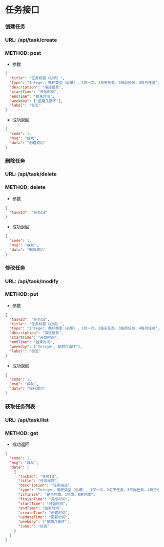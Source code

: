 # 任务接口

### 创建任务
### URL: /api/task/create
### METHOD: post
* 参数
```json
{
  "title": "任务标题（必填）",
  "type": "Integer，循环类型（必填）, 1仅一次，2每天任务，3每周任务，4每月任务",
  "description": "描述信息",
  "startTime": "开始时间",
  "endTime": "结束时间",
  "weekday": ["星期几循环"],
  "label": "标签"
}
```

* 成功返回
```json
{
  "code": 1,
  "msg": "成功",
  "data": "创建成功"
}
```


### 删除任务
### URL: /api/task/delete
### METHOD: delete

* 参数
```json
{
  "taskId": "任务Id"
}
```

* 成功返回
```json
{
  "code": 1,
  "msg": "成功",
  "data": "删除成功"
}
```

### 修改任务
### URL: /api/task/modify
### METHOD: put

* 参数
```json
{
  "taskId": "任务Id",
  "title": "任务标题（必填）",
  "type": "Integer，循环类型（必填）, 1仅一次，2每天任务，3每周任务，4每月任务",
  "description": "描述信息",
  "startTime": "开始时间",
  "endTime": "结束时间",
  "weekday": ["Integer, 星期几循环"],
  "label": "标签"
}
```

* 成功返回
```json
{
  "code": 1,
  "msg": "成功",
  "data": "保存成功"
}
```

### 获取任务列表
### URL: /api/task/list
### METHOD: get

* 成功返回

```json
{
  "code": 1,
  "msg": "成功",
  "data": [
    {
      "taskId": "任务Id",
      "title": "任务标题",
      "description": "任务描述",
      "type": "Integer，循环类型（必填）, 1仅一次，2每天任务，3每周任务，4每月任务",
      "isfinish": "是否完成，1完成，0未完成",
      "finishTime": "完成时间",
      "startTime": "开始时间",
      "endTime": "结束时间",
      "createTime": "创建时间",
      "updateTime": "更新时间",
      "weekday": ["星期几循环"],
      "label": "标签"
    }
  ]
}
```

